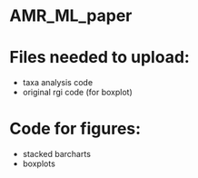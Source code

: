 # AMR_ML_paper

# Files needed to upload:
  - taxa analysis code
  - original rgi code (for boxplot)
  
 # Code for figures:
  - stacked barcharts
  - boxplots
